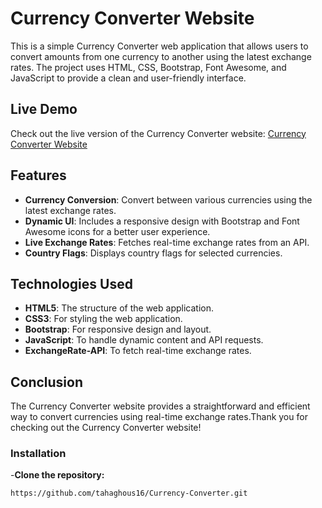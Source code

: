 # Currency Converter Website



This is a simple Currency Converter web application that allows users to convert amounts from one currency to another using the latest exchange rates. The project uses HTML, CSS, Bootstrap, Font Awesome, and JavaScript  to provide a clean and user-friendly interface.

## Live Demo

Check out the live version of the Currency Converter website: [Currency Converter Website](https://66cb7a8e2f99f106bf90fdbb--frabjous-starlight-bd8b19.netlify.app/)

## Features

- **Currency Conversion**: Convert between various currencies using the latest exchange rates.
- **Dynamic UI**: Includes a responsive design with Bootstrap and Font Awesome icons for a better user experience.
- **Live Exchange Rates**: Fetches real-time exchange rates from an API.
- **Country Flags**: Displays country flags for selected currencies.

## Technologies Used

- **HTML5**: The structure of the web application.
- **CSS3**: For styling the web application.
- **Bootstrap**: For responsive design and layout.
- **JavaScript**: To handle dynamic content and API requests.
- **ExchangeRate-API**: To fetch real-time exchange rates.


## Conclusion

The Currency Converter website provides a straightforward and efficient way to convert currencies using real-time exchange rates.Thank you for checking out the Currency Converter website!


### Installation
-**Clone the repository:**

   ```bash
   https://github.com/tahaghous16/Currency-Converter.git



